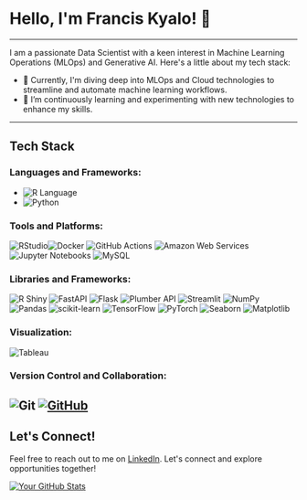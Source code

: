 # Hello, I'm Francis Kyalo! 👋
---
I am a passionate Data Scientist with a keen interest in Machine Learning Operations (MLOps) and Generative AI. Here's a little about my tech stack:

- 🔭 Currently, I'm diving deep into MLOps and Cloud technologies to streamline and automate machine learning workflows.
- 🌱 I’m continuously learning and experimenting with new technologies to enhance my skills.
---
## Tech Stack

### Languages and Frameworks:
- ![R Language](https://img.shields.io/badge/language-R-blue?logo=r&logoColor=white)
- ![Python](https://img.shields.io/badge/Python-3776AB?style=for-the-badge&logo=python&logoColor=white)

### Tools and Platforms:
 ![RStudio](https://img.shields.io/badge/IDE-RStudio-blue?logo=rstudio&logoColor=white)![Docker](https://img.shields.io/badge/Docker-Containerization-blue?logo=docker&logoColor=white) ![GitHub Actions](https://img.shields.io/badge/GitHub_Actions-Continuous_Integration-orange?logo=github-actions&logoColor=white) ![Amazon Web Services](https://img.shields.io/badge/AWS-Amazon_Web_Services-orange?logo=amazon-aws&logoColor=white) ![Jupyter Notebooks](https://img.shields.io/badge/Jupyter-Notebooks-orange?logo=jupyter&logoColor=white) ![MySQL](https://img.shields.io/badge/MySQL-Database-blue?logo=mysql&logoColor=white)

### Libraries and Frameworks:
![R Shiny](https://img.shields.io/badge/R_Shiny-Web_Application_Framework-blue?logo=r&logoColor=white) ![FastAPI](https://img.shields.io/badge/FastAPI-Fast_API_Framework-green?logo=fastapi&logoColor=white) ![Flask](https://img.shields.io/badge/Flask-Web_Framework-green?logo=flask&logoColor=white) ![Plumber API](https://img.shields.io/badge/Plumber_API-R_API_Framework-blue?logo=r&logoColor=white) ![Streamlit](https://img.shields.io/badge/Streamlit-App_Framework-red?logo=streamlit&logoColor=red) ![NumPy](https://img.shields.io/badge/NumPy-Scientific_Computing-blue?logo=numpy&logoColor=white) ![Pandas](https://img.shields.io/badge/Pandas-Data_Manipulation-lightblue?logo=pandas&logoColor=white) ![scikit-learn](https://img.shields.io/badge/scikit--learn-Machine_Learning-lightblueblue?logo=scikit-learn&logoColor=orange) ![TensorFlow](https://img.shields.io/badge/TensorFlow-Machine_Learning-critical?logo=tensorflow&logoColor=orange) ![PyTorch](https://img.shields.io/badge/PyTorch-Machine_Learning-red?logo=pytorch&logoColor=orange) ![Seaborn](https://img.shields.io/badge/Seaborn-Data_Visualization-yellow?) ![Matplotlib](https://img.shields.io/badge/Matplotlib-Data_Visualization-blue?)

### Visualization:
![Tableau](https://img.shields.io/badge/-Tableau-E97627?style=for-the-badge&logo=tableau&logoColor=white)

### Version Control and Collaboration:
![Git](https://img.shields.io/badge/-Git-F05032?logo=git&logoColor=white)
[![GitHub](https://img.shields.io/badge/-GitHub-181717?style=for-the-badge&logo=github)](https://github.com/your_username)
---
## Let's Connect!
Feel free to reach out to me on [LinkedIn](https://www.linkedin.com/in/kyalo-francis-192b611a0/). Let's connect and explore opportunities together!

[![Your GitHub Stats](https://github-readme-stats.vercel.app/api?username=franciskyalo)](https://github.com/franciskyalo/github-readme-stats)
